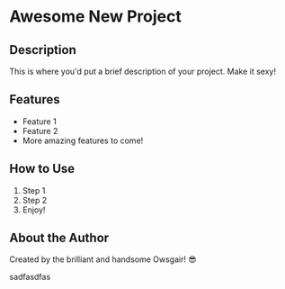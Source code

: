 # Awesome New Project

## Description
This is where you'd put a brief description of your project. Make it sexy!

## Features
- Feature 1
- Feature 2
- More amazing features to come!

## How to Use
1. Step 1
2. Step 2
3. Enjoy!

## About the Author
Created by the brilliant and handsome Owsgair! 😎


sadfasdfas

